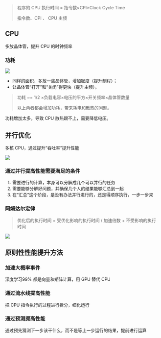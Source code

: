 > 程序的 CPU 执行时间 = 指令数×CPI×Clock Cycle Time
>
> 指令数、CPI 、 CPU 主频
>

## CPU
多放晶体管，提升 CPU 的时钟频率

### 功耗
![](/images/1645696797371-f5750ac8-8aa4-430c-97ba-302201c30a0a.png)

+ 同样的面积，多放一些晶体管，增加密度（提升制程）；
+ 让晶体管“打开”和“关闭”得更快（提升主频）。

> 功耗 ~= 1/2 ×负载电容×电压的平方×开关频率×晶体管数量
>
> 以上两者都会增加功耗，带来耗电和散热的问题。
>

功耗增加太多，导致 CPU 散热跟不上，需要降低电压。

## 并行优化
多核 CPU，通过提升“吞吐率”提升性能

![](/images/1645697247167-8d9d7c72-2063-4bd3-ac16-b095d2ebb701.png)

### 通过并行提高性能需要满足的条件
1. 需要进行的计算，本身可以分解成几个可以并行的任务
2. 需要能够分解好问题，并确保几个人的结果能够汇总到一起
3. 在“汇总”这个阶段，是没有办法并行进行的，还是得顺序执行，一步一步来

### 阿姆达尔定律
> 优化后的执行时间 = 受优化影响的执行时间 / 加速倍数 + 不受影响的执行时间
>

![](/images/1645697428415-2bf4ba66-77f3-4253-9892-ab8b3f094cb5.png)

## 原则性性能提升方法
### 加速大概率事件
深度学习99% 都是向量和矩阵计算，用 GPU 替代 CPU

### 通过流水线提高性能
把 CPU 指令执行的过程进行拆分，细化运行

### 通过预测提高性能
通过预先猜测下一步该干什么，而不是等上一步运行的结果，提前进行运算

